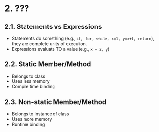 # 2. ???
## 2.1. Statements vs Expressions
- Statements do something (e.g., `if, for, while, x=1, y=x+1, return`), they are complete units of execution. 
- Expressions evaluate TO a value (e.g., `x + 2, y`)


## 2.2. Static Member/Method
- Belongs to class
- Uses less memory
- Compile time binding
## 2.3. Non-static Member/Method
- Belongs to instance of class
- Uses more memory
- Runtime binding